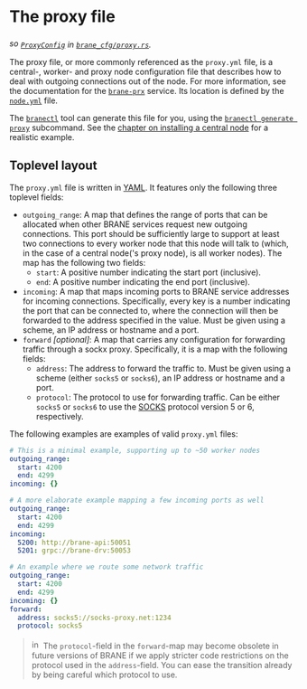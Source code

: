 # The proxy file
_<img src="../../assets/img/source.png" alt="source" width="16" style="margin-top: 3px; margin-bottom: -3px;"/> [`ProxyConfig`](/docs/brane_cfg/proxy/struct.ProxyConfig.html) in [`brane_cfg/proxy.rs`](/docs/src/brane_cfg/proxy.rs.html)._

The proxy file, or more commonly referenced as the `proxy.yml` file, is a central-, worker- and proxy node configuration file that describes how to deal with outgoing connections out of the node. For more information, see the documentation for the [`brane-prx`](/docs/brane_prx/index.html) service. Its location is defined by the [`node.yml`](./node.md) file.

The [`branectl`](TODO) tool can generate this file for you, using the [`branectl generate proxy`](TODO) subcommand. See the [chapter on installing a central node](../../system-admins/installation/central-node.md) for a realistic example.


## Toplevel layout

The `proxy.yml` file is written in [YAML](https://yaml.org). It features only the following three toplevel fields:
- `outgoing_range`: A map that defines the range of ports that can be allocated when other BRANE services request new outgoing connections. This port should be sufficiently large to support at least two connections to every worker node that this node will talk to (which, in the case of a central node('s proxy node), is all worker nodes). The map has the following two fields:
  - `start`: A positive number indicating the start port (inclusive).
  - `end`: A positive number indicating the end port (inclusive).
- `incoming`: A map that maps incoming ports to BRANE service addresses for incoming connections. Specifically, every key is a number indicating the port that can be connected to, where the connection will then be forwarded to the address specified in the value. Must be given using a scheme, an IP address or hostname and a port.
- `forward` _\[optional\]_: A map that carries any configuration for forwarding traffic through a sockx proxy. Specifically, it is a map with the following fields:
  - `address`: The address to forward the traffic to. Must be given using a scheme (either `socks5` or `socks6`), an IP address or hostname and a port.
  - `protocol`: The protocol to use for forwarding traffic. Can be either `socks5` or `socks6` to use the [SOCKS](https://en.wikipedia.org/wiki/SOCKS) protocol version 5 or 6, respectively.

The following examples are examples of valid `proxy.yml` files:
```yaml
# This is a minimal example, supporting up to ~50 worker nodes
outgoing_range:
  start: 4200
  end: 4299
incoming: {}
```
```yaml
# A more elaborate example mapping a few incoming ports as well
outgoing_range:
  start: 4200
  end: 4299
incoming:
  5200: http://brane-api:50051
  5201: grpc://brane-drv:50053
```
```yaml
# An example where we route some network traffic
outgoing_range:
  start: 4200
  end: 4299
incoming: {}
forward:
  address: socks5://socks-proxy.net:1234
  protocol: socks5
```

> <img src="../../assets/img/info.png" alt="info" width="16" style="margin-top: 3px; margin-bottom: -3px;"/> The `protocol`-field in the `forward`-map may become obsolete in future versions of BRANE if we apply stricter code restrictions on the protocol used in the `address`-field. You can ease the transition already by being careful which protocol to use.
